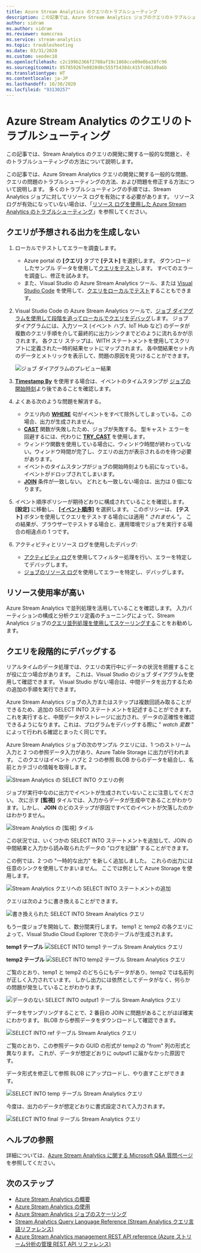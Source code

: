 ```yaml
---
title: Azure Stream Analytics のクエリのトラブルシューティング
description: この記事では、Azure Stream Analytics ジョブのクエリのトラブルシューティングを行う方法について説明します。
author: sidram
ms.author: sidram
ms.reviewer: mamccrea
ms.service: stream-analytics
ms.topic: troubleshooting
ms.date: 03/31/2020
ms.custom: seodec18
ms.openlocfilehash: c2c199b2366f2708af19c1868cce09e0ba38fc96
ms.sourcegitcommit: 857859267e0820d0c555f5438dc415fc861d9a6b
ms.translationtype: HT
ms.contentlocale: ja-JP
ms.lasthandoff: 10/30/2020
ms.locfileid: "93130257"
---
```

# <a name="troubleshoot-azure-stream-analytics-queries"></a>Azure Stream Analytics のクエリのトラブルシューティング

この記事では、Stream Analytics のクエリの開発に関する一般的な問題と、そのトラブルシューティングの方法について説明します。

この記事では、Azure Stream Analytics クエリの開発に関する一般的な問題、クエリの問題のトラブルシューティングの方法、および問題を修正する方法について説明します。 多くのトラブルシューティングの手順では、Stream Analytics ジョブに対してリソース ログを有効にする必要があります。 リソース ログが有効になっていない場合は、「[リソース ログを使用した Azure Stream Analytics のトラブルシューティング](stream-analytics-job-diagnostic-logs.md)」を参照してください。

## <a name="query-is-not-producing-expected-output"></a>クエリが予想される出力を生成しない

1.  ローカルでテストしてエラーを調査します。

    - Azure portal の **[クエリ]** タブで **[テスト]** を選択します。 ダウンロードしたサンプル データを使用して[クエリをテスト](stream-analytics-test-query.md)します。 すべてのエラーを調査し、修正を試みます。   
    - また、Visual Studio の Azure Stream Analytics ツール、または [Visual Studio Code](visual-studio-code-local-run-live-input.md) を使用して、[クエリをローカルでテスト](stream-analytics-live-data-local-testing.md)することもできます。 

2.  Visual Studio Code の Azure Stream Analytics ツールで、[ジョブ ダイアグラムを使用して段階を追ってローカルでクエリをデバッグ](debug-locally-using-job-diagram-vs-code.md)します。 ジョブ ダイアグラムには、入力ソース (イベント ハブ、IoT Hub など) のデータが複数のクエリ手順を介して最終的に出力シンクまでどのように流れるかが示されます。 各クエリ ステップは、WITH ステートメントを使用してスクリプトに定義された一時的結果セットにマップされます。 各中間結果セット内のデータとメトリックを表示して、問題の原因を見つけることができます。

    ![ジョブ ダイアグラムのプレビュー結果](./media/debug-locally-using-job-diagram-vs-code/preview-result.png)

3.  [**Timestamp By**](/stream-analytics-query/timestamp-by-azure-stream-analytics) を使用する場合は、イベントのタイムスタンプが [ジョブの開始時刻](./stream-analytics-time-handling.md)より後であることを確認します。

4.  よくある次のような問題を解消する。
    - クエリ内の [**WHERE**](/stream-analytics-query/where-azure-stream-analytics) 句がイベントをすべて除外してしまっている。この場合、出力が生成されません。
    - [**CAST**](/stream-analytics-query/cast-azure-stream-analytics) 関数が失敗したため、ジョブが失敗する。 型キャスト エラーを回避するには、代わりに [**TRY_CAST**](/stream-analytics-query/try-cast-azure-stream-analytics) を使用します。
    - ウィンドウ関数を使用している場合に、ウィンドウ時間が終わっていない。ウィンドウ時間が完了し、クエリの出力が表示されるのを待つ必要があります。
    - イベントのタイムスタンプがジョブの開始時刻よりも前になっている。イベントがドロップされてしまいます。
    - [**JOIN**](/stream-analytics-query/join-azure-stream-analytics) 条件が一致しない。 どれとも一致しない場合は、出力は 0 個になります。

5.  イベント順序ポリシーが期待どおりに構成されていることを確認します。 **[設定]** に移動し、 [ **[イベント順序]**](./stream-analytics-time-handling.md) を選択します。 このポリシーは、 **[テスト]** ボタンを使用してクエリをテストする場合には適用 " *されません* "。 この結果が、ブラウザーでテストする場合と、運用環境でジョブを実行する場合の相違点の 1 つです。 

6. アクティビティとリソース ログを使用したデバッグ:
    - [アクティビティ ログ](../azure-resource-manager/management/view-activity-logs.md)を使用してフィルター処理を行い、エラーを特定してデバッグします。
    - [ジョブのリソース ログ](stream-analytics-job-diagnostic-logs.md)を使用してエラーを特定し、デバッグします。

## <a name="resource-utilization-is-high"></a>リソース使用率が高い

Azure Stream Analytics で並列処理を活用していることを確認します。 入力パーティションの構成と分析クエリ定義のチューニングによって、Stream Analytics ジョブの[クエリ並列処理を使用してスケーリングする](stream-analytics-parallelization.md)ことをお勧めします。

## <a name="debug-queries-progressively"></a>クエリを段階的にデバッグする

リアルタイムのデータ処理では、クエリの実行中にデータの状況を把握することが役に立つ場合があります。 これは、Visual Studio のジョブ ダイアグラムを使用して確認できます。 Visual Studio がない場合は、中間データを出力するための追加の手順を実行できます。

Azure Stream Analytics ジョブの入力またはステップは複数回読み取ることができるため、追加の SELECT INTO ステートメントを記述することができます。 これを実行すると、中間データがストレージに出力され、データの正確性を確認できるようになります。これは、プログラムをデバッグする際に " *watch 変数* " によって行われる確認とまったく同じです。

Azure Stream Analytics ジョブの次のサンプル クエリには、1 つのストリーム入力と 2 つの参照データ入力があり、Azure Table Storage に出力が行われます。 このクエリはイベント ハブと 2 つの参照 BLOB からのデータを結合し、名前とカテゴリの情報を取得します。

![Stream Analytics の SELECT INTO クエリの例](./media/stream-analytics-select-into/stream-analytics-select-into-query1.png)

ジョブが実行中なのに出力でイベントが生成されていないことに注意してください。 次に示す **[監視]** タイルでは、入力からデータが生成中であることがわかります。しかし、 **JOIN** のどのステップが原因ですべてのイベントが欠落したのかはわかりません。

![Stream Analytics の [監視] タイル](./media/stream-analytics-select-into/stream-analytics-select-into-monitor.png)

この状況では、いくつかの SELECT INTO ステートメントを追加して、JOIN の中間結果と入力から読み取られたデータの "ログを記録" することができます。

この例では、2 つの "一時的な出力" を新しく追加しました。 これらの出力には任意のシンクを使用してかまいません。 ここでは例として Azure Storage を使用します。

![Stream Analytics クエリへの SELECT INTO ステートメントの追加](./media/stream-analytics-select-into/stream-analytics-select-into-outputs.png)

クエリは次のように書き換えることができます。

![書き換えられた SELECT INTO Stream Analytics クエリ](./media/stream-analytics-select-into/stream-analytics-select-into-query2.png)

もう一度ジョブを開始して、数分間実行します。 temp1 と temp2 の各クエリによって、Visual Studio Cloud Explorer で次のテーブルが生成されます。

**temp1 テーブル**
![SELECT INTO temp1 テーブル Stream Analytics クエリ](./media/stream-analytics-select-into/stream-analytics-select-into-temp-table-1.png)

**temp2 テーブル**
![SELECT INTO temp2 テーブル Stream Analytics クエリ](./media/stream-analytics-select-into/stream-analytics-select-into-temp-table-2.png)

ご覧のとおり、temp1 と temp2 のどちらにもデータがあり、temp2 では名前列が正しく入力されています。 しかし出力には依然としてデータがなく、何らかの問題が発生していることがわかります。

![データのない SELECT INTO output1 テーブル Stream Analytics クエリ](./media/stream-analytics-select-into/stream-analytics-select-into-out-table-1.png)

データをサンプリングすることで、2 番目の JOIN に問題があることがほぼ確実にわかります。 BLOB から参照データをダウンロードして確認できます。

![SELECT INTO ref テーブル Stream Analytics クエリ](./media/stream-analytics-select-into/stream-analytics-select-into-ref-table-1.png)

ご覧のとおり、この参照データの GUID の形式が temp2 の "from" 列の形式と異なります。 これが、データが想定どおりに output1 に届かなかった原因です。

データ形式を修正して参照 BLOB にアップロードし、やり直すことができます。

![SELECT INTO temp テーブル Stream Analytics クエリ](./media/stream-analytics-select-into/stream-analytics-select-into-ref-table-2.png)

今度は、出力のデータが想定どおりに書式設定されて入力されます。

![SELECT INTO final テーブル Stream Analytics クエリ](./media/stream-analytics-select-into/stream-analytics-select-into-final-table.png)

## <a name="get-help"></a>ヘルプの参照

詳細については、[Azure Stream Analytics に関する Microsoft Q&A 質問ページ](/answers/topics/azure-stream-analytics.html)を参照してください。

## <a name="next-steps"></a>次のステップ

* [Azure Stream Analytics の概要](stream-analytics-introduction.md)
* [Azure Stream Analytics の使用](stream-analytics-real-time-fraud-detection.md)
* [Azure Stream Analytics ジョブのスケーリング](stream-analytics-scale-jobs.md)
* [Stream Analytics Query Language Reference (Stream Analytics クエリ言語リファレンス)](/stream-analytics-query/stream-analytics-query-language-reference)
* [Azure Stream Analytics management REST API reference (Azure ストリーム分析の管理 REST API リファレンス)](/rest/api/streamanalytics/)